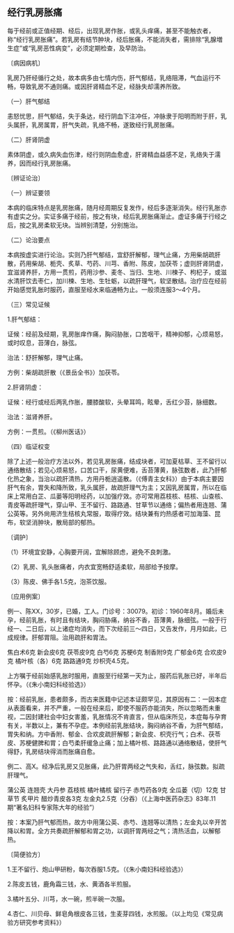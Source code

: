 ## 经行乳房胀痛

每于经前或正值经期、经后，出现乳房作胀，或乳头痒痛，甚至不能触衣者，称“经行乳房胀痛”。若乳房有结节肿块，经后胀痛，不能消失者，需排除“乳腺増生症”或“乳房恶性病变”，必须定期检查，及早防治。

〔病因病机〕

乳房乃肝经循行之处，故本病多由七情内伤，肝气郁结，乳络阻滞，气血运行不畅，导致乳房不通则痛。或因肝肾精血不足，经脉失却濡养所致。

（一）肝气郁结

恚怒忧思，肝气郁结，失于条达，经行阴血下注冲任，冲脉隶于阳明而附于肝，乳头属肝，乳房属胃，肝气失疏，乳络不畅，遂致经行乳房胀痛。

（二）肝肾阴虚

素体阴虚，或久病失血伤津，经行则阴血愈虚，肝肾精血益感不足，乳络失于濡养，因而经行乳房胀痛。

〔辨证论治〕

（一）辨证要领

本病的临床特点是乳房胀痛，随月经周期反复发作，经后多逐渐消失。经行乳胀亦有虚实之分。实证多痛于经前，按之有块，经后乳房胀痛渐止。虚证多痛于行经之后，按之乳房柔软无块。当辨别清楚，分别施治。

（二）论治要点

本病按虚实进行论治。实则乃肝气郁结，宜舒肝解郁，理气止痛，方用柴胡疏肝散，药用柴胡、栀壳、炙草、芍药、川芎、香附、陈皮，加茯苓；虚则肝肾阴虚，宜滋肾养肝，方用一贯煎，药用沙参、麦冬、当归、生地、川楝子、枸杞子，或滋水清肝饮去枣仁，加川楝、生地、生牡蛎，以疏肝理气，软坚散结。治疗应在经前开始感觉乳胀时服药，直服至经水来临通畅为止。一般须连服3～4个月。

（三）常见证候

1.肝气郁结：

证候：经前及经期，乳房胀痒作痛，胸闷胁胀，口苦咽干，精神抑郁，心烦易怒，或时叹息，苔薄白，脉弦。

治法：舒肝解郁，理气止痛。

方例：柴胡疏肝散（《景岳全书》）加茯苓。

2.肝肾阴虚：

证候：经行或经后两乳作胀，腰膝酸软，头晕耳鸣，眩晕，舌红少苔，脉细数。

治法：滋肾养肝。

方例：一贯煎。（《柳州医话》）

（四）临证权变

除了上述一般治疗方法以外，若见乳房胀痛，结成块者，可加夏枯草、王不留行以通络散结；若见心烦易怒，口苦口干，尿黄便难，舌苔薄黄，脉弦数者，此乃肝郁化热之象，当治以疏肝清热，方用丹栀逍遥散。（《傅青主女科》）由于本病主要因肝气有余，胃失和降所致，乳头属肝，故疏肝理气为主；又因乳房属胃，所以在临床上常用白芷、瓜蒌等阳明经药，以加强疗效。亦可常用荔枝核、桔核、山查核、青皮等疏肝理气，穿山甲、王不留行、路路通、甘草节以通络；偏热者用连翘、蒲公英等。另外尙用济生桔核丸常服，取得疗效。结块兼有灼热感者可加海藻、昆布，软坚消肿块，散局部的郁热。

〔调护〕

（1）环境宜安静，心胸要开阔，宜解除顾虑，避免不良刺激。

（2）乳房、乳头胀痛者，内衣宜宽畅舒适柔软，局部给予按摩。

（3）陈皮、佛手各1.5克，泡茶饮服。

〔应用例案〕

例一、陈XX，30岁，已婚，工人。门诊号：30079。初诊：1960年8月。婚后未孕，经前乳胀，有时且有结块，胸闷胁痛，纳谷不香，苔薄黄，脉细弦。一般于行经一、二日后，以上诸症均消失，而下次经前三～四日，又告发作，月月如此，已成规律。肝郁胃阻。治用疏肝和胃法。

焦白术6克 新会皮6克 茯苓皮9克 白芍6克 苏梗6克 制香附9克 广郁金6克 合欢皮9克 橘叶核（各）6克 路路通9克 炒枳壳4.5克。

上方嘱于经前始感乳胀时服用，直服至行经第一天为止，服药后乳胀已好，半年后怀孕。（《朱小南妇科经验选》）

按：经前乳胀，患者颇多，而古来医籍中记述本证颇罕见，其原因有二：一因本症从表面看来，并不严重，一般在经来后，即使不服药亦能消失，所以忽略而未重视，二因封建社会中妇女害羞，乳胀情况不肯直言，但从临床所见，本症每与孕育有关，半数以上，兼有不孕症。本例经前乳胀结块，胸闷纳谷不香，为肝气郁结，胃失和纳。方中香附、郁金、合欢皮疏肝解郁；新会皮、枳壳行气；白术、茯苓皮、苏梗健脾和胃；白芍柔肝缓急止痛；加上橘叶核、路路通以通络散结，使肝气得舒，乳房结块得消而胀痛自愈。

例二、高X。经净后乳房又见胀痛，此乃肝胃两经之气失和，舌红，脉弦数。拟疏肝理气。

蒲公英 连翘壳 大丹参 荔枝核 橘叶橘核 留行子 赤芍药各9克 全瓜蒌（切）12克 甘草节 炙甲片 醋炒青皮各3克 左金丸2.5克（分吞）（《上海中医药杂志》83年.11期“著名妇科专家陈大年的经验”）

按：本案乃肝气郁而热，故方中用蒲公英、赤芍、连翘等以清热；左金丸以辛开苦降以和胃。全方共奏疏肝解郁和胃之功，以调肝胃两经之气；清热活血，以解郁热。

〔简便验方〕

1.王不留行、炮山甲研粉，每次吞服1.5克。（《朱小南妇科经验选》）

2.陈皮五钱，鹿角霜三钱，水、黄酒各半煎服。

3.橘叶五分、川芎，水一碗，煎半碗一次服。

4.杏仁、川贝母、鲜皂角根皮各三钱，生麦芽四钱，水煎服。（以上均见《常见病验方研究参考资料》）
